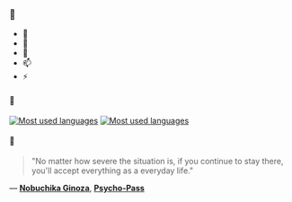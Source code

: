 ### 👋

- 🔭
- 🌱
- 💬
- 📫
- ⚡

#### 🧏

[![Most used languages](https://github-readme-stats-aynah.vercel.app/api/top-langs/?username=aynh&theme=solarized-dark&langs_count=6&layout=compact&hide_title=true)](https://github.com/anuraghazra/github-readme-stats#gh-dark-mode-only)
[![Most used languages](https://github-readme-stats-aynah.vercel.app/api/top-langs/?username=aynh&theme=solarized-light&langs_count=6&layout=compact&hide_title=true)](https://github.com/anuraghazra/github-readme-stats#gh-light-mode-only)

#### 💬

> "No matter how severe the situation is, if you continue to stay there, you'll accept everything as a everyday life."

&mdash; [**Nobuchika Ginoza**](https://myanimelist.net/character.php?q=Nobuchika%20Ginoza&cat=character), [**Psycho-Pass**](https://myanimelist.net/search/all?q=Psycho-Pass&cat=all)
